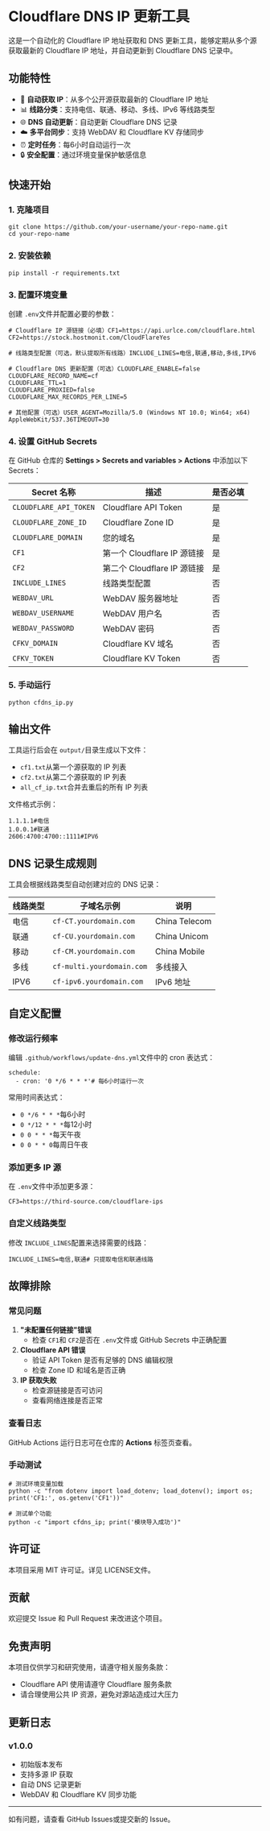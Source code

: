 # **Cloudflare DNS IP 更新工具**

这是一个自动化的 Cloudflare IP 地址获取和 DNS 更新工具，能够定期从多个源获取最新的 Cloudflare IP 地址，并自动更新到 Cloudflare DNS 记录中。

## **功能特性**

- 🔄 **自动获取 IP**：从多个公开源获取最新的 Cloudflare IP 地址
- 📊 **线路分类**：支持电信、联通、移动、多线、IPv6 等线路类型
- 🌐 **DNS 自动更新**：自动更新 Cloudflare DNS 记录
- ☁️ **多平台同步**：支持 WebDAV 和 Cloudflare KV 存储同步
- ⏰ **定时任务**：每6小时自动运行一次
- 🔒 **安全配置**：通过环境变量保护敏感信息

## **快速开始**

### **1. 克隆项目**

```
git clone https://github.com/your-username/your-repo-name.git
cd your-repo-name
```

### **2. 安装依赖**

```
pip install -r requirements.txt
```

### **3. 配置环境变量**

创建 `.env`文件并配置必要的参数：

```
# Cloudflare IP 源链接（必填）CF1=https://api.urlce.com/cloudflare.html
CF2=https://stock.hostmonit.com/CloudFlareYes

# 线路类型配置（可选，默认提取所有线路）INCLUDE_LINES=电信,联通,移动,多线,IPV6

# Cloudflare DNS 更新配置（可选）CLOUDFLARE_ENABLE=false
CLOUDFLARE_RECORD_NAME=cf
CLOUDFLARE_TTL=1
CLOUDFLARE_PROXIED=false
CLOUDFLARE_MAX_RECORDS_PER_LINE=5

# 其他配置（可选）USER_AGENT=Mozilla/5.0 (Windows NT 10.0; Win64; x64) AppleWebKit/537.36TIMEOUT=30
```

### **4. 设置 GitHub Secrets**

在 GitHub 仓库的 **Settings > Secrets and variables > Actions** 中添加以下 Secrets：

| **Secret 名称** | **描述** | **是否必填** |
| --- | --- | --- |
| `CLOUDFLARE_API_TOKEN` | Cloudflare API Token | 是 |
| `CLOUDFLARE_ZONE_ID` | Cloudflare Zone ID | 是 |
| `CLOUDFLARE_DOMAIN` | 您的域名 | 是 |
| `CF1` | 第一个 Cloudflare IP 源链接 | 是 |
| `CF2` | 第二个 Cloudflare IP 源链接 | 是 |
| `INCLUDE_LINES` | 线路类型配置 | 否 |
| `WEBDAV_URL` | WebDAV 服务器地址 | 否 |
| `WEBDAV_USERNAME` | WebDAV 用户名 | 否 |
| `WEBDAV_PASSWORD` | WebDAV 密码 | 否 |
| `CFKV_DOMAIN` | Cloudflare KV 域名 | 否 |
| `CFKV_TOKEN` | Cloudflare KV Token | 否 |

### **5. 手动运行**

```
python cfdns_ip.py
```

## **输出文件**

工具运行后会在 `output/`目录生成以下文件：

- `cf1.txt`从第一个源获取的 IP 列表
- `cf2.txt`从第二个源获取的 IP 列表
- `all_cf_ip.txt`合并去重后的所有 IP 列表

文件格式示例：

```
1.1.1.1#电信
1.0.0.1#联通
2606:4700:4700::1111#IPV6
```

## **DNS 记录生成规则**

工具会根据线路类型自动创建对应的 DNS 记录：

| **线路类型** | **子域名示例** | **说明** |
| --- | --- | --- |
| 电信 | `cf-CT.yourdomain.com` | China Telecom |
| 联通 | `cf-CU.yourdomain.com` | China Unicom |
| 移动 | `cf-CM.yourdomain.com` | China Mobile |
| 多线 | `cf-multi.yourdomain.com` | 多线接入 |
| IPV6 | `cf-ipv6.yourdomain.com` | IPv6 地址 |

## **自定义配置**

### **修改运行频率**

编辑 `.github/workflows/update-dns.yml`文件中的 cron 表达式：

```
schedule:
  - cron: '0 */6 * * *'# 每6小时运行一次
```

常用时间表达式：

- `0 */6 * * *`每6小时
- `0 */12 * * *`每12小时
- `0 0 * * *`每天午夜
- `0 0 * * 0`每周日午夜

### **添加更多 IP 源**

在 `.env`文件中添加更多源：

```
CF3=https://third-source.com/cloudflare-ips
```

### **自定义线路类型**

修改 `INCLUDE_LINES`配置来选择需要的线路：

```
INCLUDE_LINES=电信,联通# 只提取电信和联通线路
```

## **故障排除**

### **常见问题**

1. **"未配置任何链接"错误**
    - 检查 `CF1`和 `CF2`是否在 `.env`文件或 GitHub Secrets 中正确配置
2. **Cloudflare API 错误**
    - 验证 API Token 是否有足够的 DNS 编辑权限
    - 检查 Zone ID 和域名是否正确
3. **IP 获取失败**
    - 检查源链接是否可访问
    - 查看网络连接是否正常

### **查看日志**

GitHub Actions 运行日志可在仓库的 **Actions** 标签页查看。

### **手动测试**

```
# 测试环境变量加载
python -c "from dotenv import load_dotenv; load_dotenv(); import os; print('CF1:', os.getenv('CF1'))"

# 测试单个功能
python -c "import cfdns_ip; print('模块导入成功')"
```

## **许可证**

本项目采用 MIT 许可证。详见 LICENSE文件。

## **贡献**

欢迎提交 Issue 和 Pull Request 来改进这个项目。

## **免责声明**

本项目仅供学习和研究使用，请遵守相关服务条款：

- Cloudflare API 使用请遵守 Cloudflare 服务条款
- 请合理使用公共 IP 资源，避免对源站造成过大压力

## **更新日志**

### **v1.0.0**

- 初始版本发布
- 支持多源 IP 获取
- 自动 DNS 记录更新
- WebDAV 和 Cloudflare KV 同步功能

---

如有问题，请查看 GitHub Issues或提交新的 Issue。
